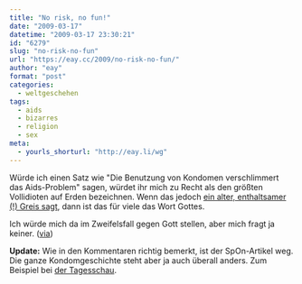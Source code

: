 ```yaml
---
title: "No risk, no fun!"
date: "2009-03-17"
datetime: "2009-03-17 23:30:21"
id: "6279"
slug: "no-risk-no-fun"
url: "https://eay.cc/2009/no-risk-no-fun/"
author: "eay"
format: "post"
categories:
  - weltgeschehen
tags:
  - aids
  - bizarres
  - religion
  - sex
meta:
  - yourls_shorturl: "http://eay.li/wg"
---
```


Würde ich einen Satz wie "Die Benutzung von Kondomen verschlimmert das Aids-Problem" sagen, würdet ihr mich zu Recht als den größten Vollidioten auf Erden bezeichnen. Wenn das jedoch [ein alter, enthaltsamer (!) Greis sagt](http://www.tagesschau.de/ausland/papstafrika100.html), dann ist das für viele das Wort Gottes.

Ich würde mich da im Zweifelsfall gegen Gott stellen, aber mich fragt ja keiner. ([via](http://twitter.com/pseudoliterat/status/1342973791))

**Update:** Wie in den Kommentaren richtig bemerkt, ist der SpOn-Artikel weg. Die ganze Kondomgeschichte steht aber ja auch überall anders. Zum Beispiel bei [der Tagesschau](http://www.tagesschau.de/ausland/papstafrika100.html).
